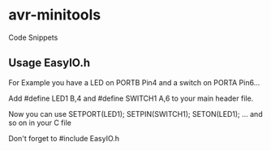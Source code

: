 # avr-minitools
Code Snippets


## Usage EasyIO.h

For Example you have a LED on PORTB Pin4 and a switch on PORTA Pin6...


Add #define LED1 B,4 and #define SWITCH1 A,6 to your main header file.

Now you can use SETPORT(LED1); SETPIN(SWITCH1); SETON(LED1); ... and so on in your C file

Don't forget to #include EasyIO.h

